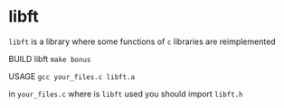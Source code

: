 # libft

``libft`` is a library where some functions of ``c`` libraries are reimplemented

BUILD libft ``make bonus``

USAGE ``gcc your_files.c libft.a``

in ``your_files.c`` where is ``libft`` used you should import ``libft.h``
